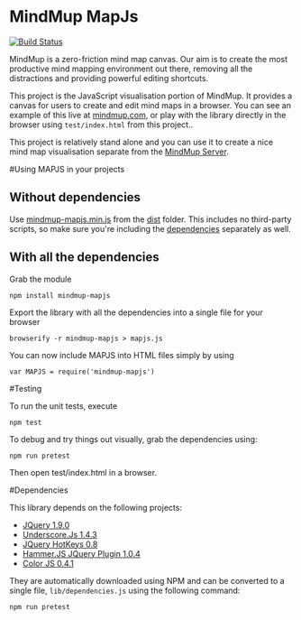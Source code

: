 MindMup MapJs
=============

[![Build Status](https://api.travis-ci.org/mindmup/mapjs.png)](http://travis-ci.org/mindmup/mapjs)

MindMup is a zero-friction mind map canvas. Our aim is to create the most productive mind mapping environment out there, removing all the distractions and providing powerful editing shortcuts. 

This project is the JavaScript visualisation portion of MindMup. It provides a canvas for users to create and edit
mind maps in a browser. You can see an example of this live at [mindmup.com](http://www.mindmup.com), or play with the library directly in the browser using `test/index.html` from this project..

This project is relatively stand alone and you can use it to create a nice mind map visualisation separate from the 
[MindMup Server](http://github.com/mindmup/mindmup).

#Using MAPJS in your projects

## Without dependencies

Use [mindmup-mapjs.min.js](dist/mindmup-mapjs.min.js) from the [dist](dist) folder. This includes no third-party scripts, so make sure you're including the [dependencies](#dependencies) separately as well.

## With all the dependencies

Grab the module

    npm install mindmup-mapjs

Export the library with all the dependencies into a single file for your browser

    browserify -r mindmup-mapjs > mapjs.js

You can now include MAPJS into HTML files simply by using 

    var MAPJS = require('mindmup-mapjs')

#Testing

To run the unit tests, execute

    npm test

To debug and try things out visually, grab the dependencies using:

    npm run pretest

Then open test/index.html in a browser.

#Dependencies

This library depends on the following projects:

- [JQuery 1.9.0](http://jquery.com/)
- [Underscore.Js 1.4.3](http://underscorejs.org/)
- [JQuery HotKeys 0.8](http://jquery.com/)
- [Hammer.JS JQuery Plugin 1.0.4](http://eightmedia.github.com/hammer.js)
- [Color JS 0.4.1](https://github.com/harthur/color)

They are automatically downloaded using NPM and can be converted to a single file, `lib/dependencies.js` using the following command:

    npm run pretest

